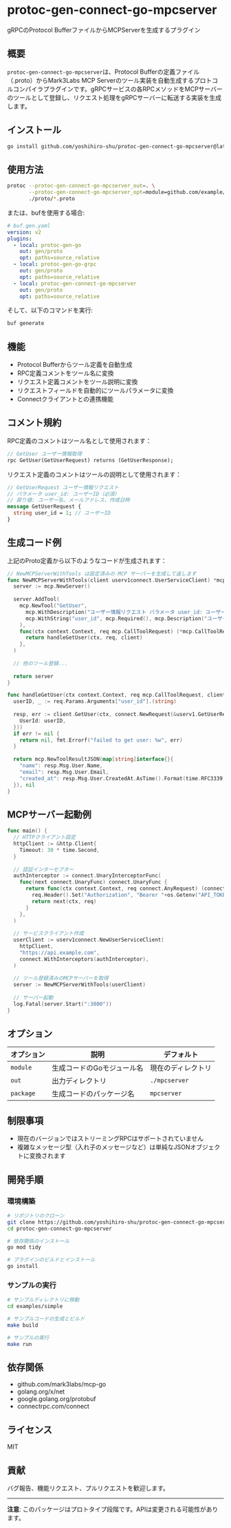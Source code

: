 # protoc-gen-connect-go-mpcserver

gRPCのProtocol BufferファイルからMCPServerを生成するプラグイン

## 概要

`protoc-gen-connect-go-mpcserver`は、Protocol Bufferの定義ファイル（.proto）からMark3Labs MCP Serverのツール実装を自動生成するプロトコルコンパイラプラグインです。gRPCサービスの各RPCメソッドをMCPサーバーのツールとして登録し、リクエスト処理をgRPCサーバーに転送する実装を生成します。

## インストール

```bash
go install github.com/yoshihiro-shu/protoc-gen-connect-go-mpcserver@latest
```

## 使用方法

```bash
protoc --protoc-gen-connect-go-mpcserver_out=. \
       --protoc-gen-connect-go-mpcserver_opt=module=github.com/example/myproject \
       ./proto/*.proto
```

または、bufを使用する場合:

```yaml
# buf.gen.yaml
version: v2
plugins:
  - local: protoc-gen-go
    out: gen/proto
    opt: paths=source_relative
  - local: protoc-gen-go-grpc
    out: gen/proto
    opt: paths=source_relative
  - local: protoc-gen-connect-go-mpcserver
    out: gen/proto
    opt: paths=source_relative
```

そして、以下のコマンドを実行:

```bash
buf generate
```

## 機能

- Protocol Bufferからツール定義を自動生成
- RPC定義コメントをツール名に変換
- リクエスト定義コメントをツール説明に変換
- リクエストフィールドを自動的にツールパラメータに変換
- Connectクライアントとの連携機能

## コメント規約

RPC定義のコメントはツール名として使用されます：

```protobuf
// GetUser ユーザー情報取得
rpc GetUser(GetUserRequest) returns (GetUserResponse);
```

リクエスト定義のコメントはツールの説明として使用されます：

```protobuf
// GetUserRequest ユーザー情報リクエスト
// パラメータ user_id: ユーザーID（必須）
// 戻り値: ユーザー名、メールアドレス、作成日時
message GetUserRequest {
  string user_id = 1; // ユーザーID
}
```

## 生成コード例

上記のProto定義から以下のようなコードが生成されます：

```go
// NewMCPServerWithTools は設定済みの MCP サーバーを生成して返します
func NewMCPServerWithTools(client userv1connect.UserServiceClient) *mcp.Server {
  server := mcp.NewServer()
  
  server.AddTool(
    mcp.NewTool("GetUser", 
      mcp.WithDescription("ユーザー情報リクエスト パラメータ user_id: ユーザーID（必須） 戻り値: ユーザー名、メールアドレス、作成日時"),
      mcp.WithString("user_id", mcp.Required(), mcp.Description("ユーザーID")),
    ),
    func(ctx context.Context, req mcp.CallToolRequest) (*mcp.CallToolResult, error) {
      return handleGetUser(ctx, req, client)
    },
  )
  
  // 他のツール登録...
  
  return server
}

func handleGetUser(ctx context.Context, req mcp.CallToolRequest, client userv1connect.UserServiceClient) (*mcp.CallToolResult, error) {
  userID, _ := req.Params.Arguments["user_id"].(string)
  
  resp, err := client.GetUser(ctx, connect.NewRequest(&userv1.GetUserRequest{
    UserId: userID,
  }))
  if err != nil {
    return nil, fmt.Errorf("failed to get user: %w", err)
  }
  
  return mcp.NewToolResultJSON(map[string]interface{}{
    "name": resp.Msg.User.Name,
    "email": resp.Msg.User.Email,
    "created_at": resp.Msg.User.CreatedAt.AsTime().Format(time.RFC3339),
  }), nil
}
```

## MCPサーバー起動例

```go
func main() {
  // HTTPクライアント設定
  httpClient := &http.Client{
    Timeout: 30 * time.Second,
  }
  
  // 認証インターセプター
  authInterceptor := connect.UnaryInterceptorFunc(
    func(next connect.UnaryFunc) connect.UnaryFunc {
      return func(ctx context.Context, req connect.AnyRequest) (connect.AnyResponse, error) {
        req.Header().Set("Authorization", "Bearer "+os.Getenv("API_TOKEN"))
        return next(ctx, req)
      }
    },
  )
  
  // サービスクライアント作成
  userClient := userv1connect.NewUserServiceClient(
    httpClient,
    "https://api.example.com",
    connect.WithInterceptors(authInterceptor),
  )
  
  // ツール登録済みのMCPサーバーを取得
  server := NewMCPServerWithTools(userClient)
  
  // サーバー起動
  log.Fatal(server.Start(":3000"))
}
```

## オプション

| オプション | 説明 | デフォルト |
|------------|------|------------|
| `module` | 生成コードのGoモジュール名 | 現在のディレクトリ |
| `out` | 出力ディレクトリ | `./mpcserver` |
| `package` | 生成コードのパッケージ名 | `mpcserver` |

## 制限事項

- 現在のバージョンではストリーミングRPCはサポートされていません
- 複雑なメッセージ型（入れ子のメッセージなど）は単純なJSONオブジェクトに変換されます

## 開発手順

### 環境構築

```bash
# リポジトリのクローン
git clone https://github.com/yoshihiro-shu/protoc-gen-connect-go-mpcserver.git
cd protoc-gen-connect-go-mpcserver

# 依存関係のインストール
go mod tidy

# プラグインのビルドとインストール
go install
```

### サンプルの実行

```bash
# サンプルディレクトリに移動
cd examples/simple

# サンプルコードの生成とビルド
make build

# サンプルの実行
make run
```

## 依存関係

- github.com/mark3labs/mcp-go
- golang.org/x/net
- google.golang.org/protobuf
- connectrpc.com/connect

## ライセンス

MIT

## 貢献

バグ報告、機能リクエスト、プルリクエストを歓迎します。

---

**注意**: このパッケージはプロトタイプ段階です。APIは変更される可能性があります。